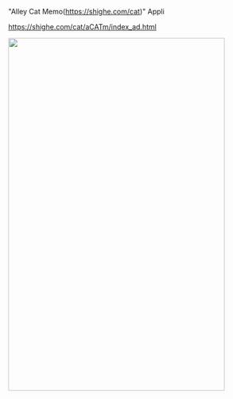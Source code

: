 "Alley Cat Memo(https://shighe.com/cat)" Appli

https://shighe.com/cat/aCATm/index_ad.html

<img src="https://shighe.com/android/ja/AlleyCatMemo/image/device-2018-10-09-201625.png.png" width="435" height="710">
